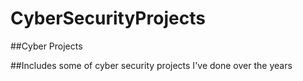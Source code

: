 # CyberSecurityProjects
##Cyber Projects 

##Includes some of cyber security projects I've done over the years

